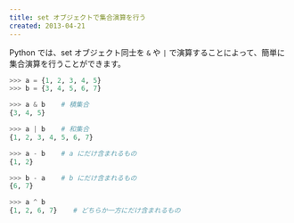 ```yaml
---
title: set オブジェクトで集合演算を行う
created: 2013-04-21
---
```


Python では、set オブジェクト同士を `&` や `|` で演算することによって、簡単に集合演算を行うことができます。

```python
>>> a = {1, 2, 3, 4, 5}
>>> b = {3, 4, 5, 6, 7}

>>> a & b    # 積集合
{3, 4, 5}

>>> a | b    # 和集合
{1, 2, 3, 4, 5, 6, 7}

>>> a - b    # a にだけ含まれるもの
{1, 2}

>>> b - a    # b にだけ含まれるもの
{6, 7}

>>> a ^ b
{1, 2, 6, 7}    # どちらか一方にだけ含まれるもの
```

